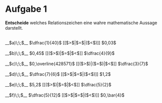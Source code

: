 <!--
version:  0.0.1

language: de

@style
input {
    text-align: center;
}

.flex-container {
    display: flex;
    flex-wrap: wrap;
    align-items: stretch;
    gap: 20px;
}

.flex-child {
    flex: 1;
    min-width: 350px;
    margin-right: 20px;
}

@media (max-width: 400px) {
    .flex-child {
        flex: 100%;
        margin-right: 0;
    }
}
@end

formula: \carry   \textcolor{red}{\scriptsize #1}
formula: \digit   \rlap{\carry{#1}}\phantom{#2}#2
formula: \permil  \text{‰}

import: https://raw.githubusercontent.com/liaTemplates/algebrite/master/README.md
import: https://raw.githubusercontent.com/LiaTemplates/Tikz-Jax/main/README.md

script: https://cdn.jsdelivr.net/gh/LiaTemplates/Tikz-Jax@main/dist/index.js

@round
<script>
  let value = `@input`;
  if (value.startsWith("@")) {
    ""
  } else {
    value = JSON.parse(value);
    value = value[0]
    value = value.replace(/,/g, ".");
    value = parseFloat(value);
    value = Math.round(value * Math.pow(10,@1)) / Math.pow(10,@1);
    value == @0
  }
</script>
@end

tags: Bruchrechnung, Dezimalzahlen, Periodizitäten, Zahlenverständnis, leicht

-->




# Aufgabe 1

**Entscheide** welches Relationszeichen eine wahre mathematische Aussage darstellt.

<br>
__$a)\;\;$__ $\dfrac{1}{40}$ [[$>$|$=$|($<$)]] $0,03$ 
<br>
<br>
__$b)\;\;$__ $0,45$ [[($>$)|$=$|$<$]] $\dfrac{4}{9}$ 
<br>
<br>
__$c)\;\;$__ $0,\overline{428571}$ [[($>$)|($=$)|$<$]] $\dfrac{3}{7}$ 
<br>
<br>
__$d)\;\;$__ $\dfrac{7}{6}$ [[$>$|$=$|($<$)]] $1,2$ 
<br>
<br>
__$e)\;\;$__ $5,2$ [[($>$)|$=$|$<$]] $\dfrac{5}{2}$ 
<br>
<br>
__$f)\;\;$__ $\dfrac{5}{12}$ [[$>$|$=$|($<$)]] $0,\bar{4}$ 

<br>
<br>
<br>
<br>

